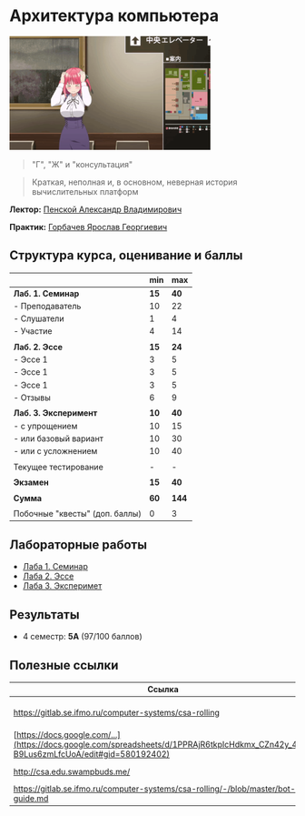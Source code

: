 # Архитектура компьютера

<img alt="running" src="https://github.com/maxbarsukov/itmo/blob/master/.docs/running.gif" height="200">

> "Г", "Ж" и "консультация"

> Краткая, неполная и, в основном, неверная история вычислительных платформ


**Лектор:** [Пенской Александр Владимирович](https://my.itmo.ru/persons/142415)

**Практик:** [Горбачев Ярослав Георгиевич](https://my.itmo.ru/persons/172909)

## Структура курса, оценивание и баллы

|  | min | max |
| --- | --- | --- |
| **Лаб. 1. Семинар** | **15** | **40** |
| - Преподаватель | 10 | 22 |
| - Слушатели | 1 | 4 |
| - Участие | 4 | 14 |
| | | |
| **Лаб. 2. Эссе** | **15** | **24** |
| - Эссе 1 | 3 | 5 |
| - Эссе 1 | 3 | 5 |
| - Эссе 1 | 3 | 5 |
| - Отзывы | 6 | 9 |
|  |  |  |
| **Лаб. 3. Эксперимент** | **10** | **40** |
| - с упрощением | 10 | 15 |
| - или базовый вариант | 10 | 30 |
| - или с усложнением | 10 | 40 |
|  |  |  |
| Текущее тестирование | - | - |
|  |  |  |
| **Экзамен** | **15** | **40** |
|  |  |  |
| **Сумма** | **60** | **144** |
|  |  |  |
| Побочные "квесты" (доп. баллы) | 0 | 3 |


## Лабораторные работы

- [Лаба 1. Семинар](./lab1/README.md)
- [Лаба 2. Эссе](./lab2/README.md)
- [Лаба 3. Эксперимет](https://github.com/maxbarsukov/csa3-stack-machine/)

## Результаты

- 4 семестр: **5A** (97/100 баллов)

## Полезные ссылки

| Ссылка | Описание |
| --- | --- |
| https://gitlab.se.ifmo.ru/computer-systems/csa-rolling | Вся, **вся**, **ВСЯ** инфа о курсе! |
| [https://docs.google.com/...](https://docs.google.com/spreadsheets/d/1PPRAjR6tkpIcHdkmx_CZn42y_402-B9Lus6zmLfcUoA/edit#gid=580192402) | Ведомость |
| http://csa.edu.swampbuds.me/ | Слайды лекций |
| https://gitlab.se.ifmo.ru/computer-systems/csa-rolling/-/blob/master/bot-guide.md | Гайд на бота |

